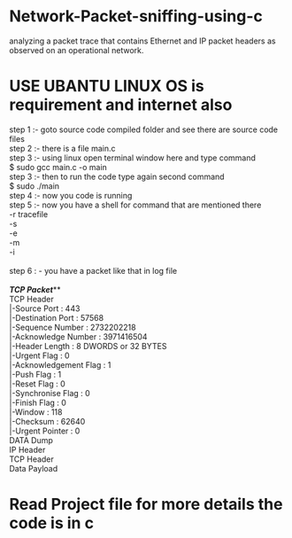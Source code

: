 # Network-Packet-sniffing-using-c
analyzing a packet trace that contains Ethernet and IP packet headers as observed on an operational network.
# USE UBANTU LINUX OS is requirement and internet also<br/>
step 1 :- goto source code compiled folder and see there are source code files<br/>
step 2 :- there is a file main.c<br/>
step 3 :- using linux open terminal window here and type command<br/>
$ sudo gcc main.c -o main<br/>
step 3 :- then to run the code type again second command<br/>
$ sudo ./main<br/>
step 4 :- now you code is running<br/>
step 5 :- now you have a shell for command that are mentioned there<br/>
-r tracefile<br/>
-s<br/>
-e<br/>
-m<br/>
-i<br/><br/>
step 6 : - you have a packet like that in log file<br/><br/>
***********************TCP Packet*************************<br/>
TCP Header<br/>
|-Source Port : 443<br/>
|-Destination Port : 57568<br/>
|-Sequence Number : 2732202218<br/>
|-Acknowledge Number : 3971416504<br/>
|-Header Length : 8 DWORDS or 32 BYTES<br/>
|-Urgent Flag : 0<br/>
|-Acknowledgement Flag : 1<br/>
|-Push Flag : 1<br/>
|-Reset Flag : 0<br/>
|-Synchronise Flag : 0<br/>
|-Finish Flag : 0<br/>
|-Window : 118<br/>
|-Checksum : 62640<br/>
|-Urgent Pointer : 0<br/>
DATA Dump<br/>
IP Header<br/>
TCP Header<br/>
Data Payload<br/>

# Read Project file for more details the code is in c
